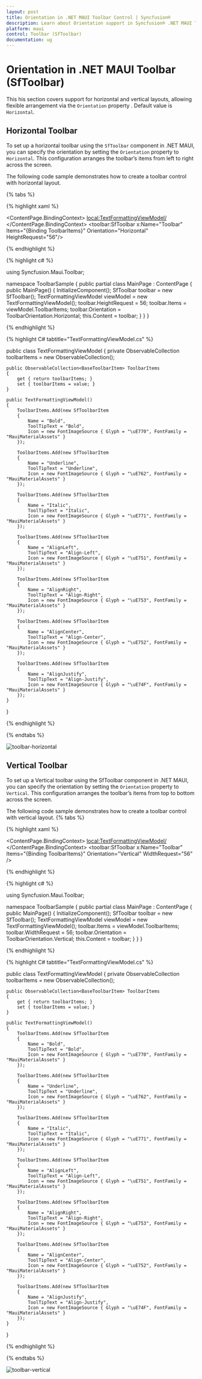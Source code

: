 ```yaml
---
layout: post
title: Orientation in .NET MAUI Toolbar Control | Syncfusion®
description: Learn about Orientation support in Syncfusion® .NET MAUI Toolbar (SfToolbar) to arrange toolbar items in a row or column.
platform: maui
control: Toolbar (SfToolbar)
documentation: ug
---
```


# Orientation in .NET MAUI Toolbar (SfToolbar)

This his section covers support for horizontal and vertical layouts, allowing flexible arrangement via the `Orientation` property . Default value is `Horizontal`.

## Horizontal Toolbar

To set up a horizontal toolbar using the `SfToolbar` component in .NET MAUI, you can specify the orientation by setting the `Orientation` property to `Horizontal`. This configuration arranges the toolbar’s items from left to right across the screen.

The following code sample demonstrates how to create a toolbar control with horizontal layout.

{% tabs %}

{% highlight xaml %}

<?xml version="1.0" encoding="utf-8" ?>
<ContentPage xmlns="http://schemas.microsoft.com/dotnet/2021/maui"
             xmlns:x="http://schemas.microsoft.com/winfx/2009/xaml"
             xmlns:local="clr-namespace:ToolbarSample"
             xmlns:toolbar="clr-namespace:Syncfusion.Maui.Toolbar;assembly=Syncfusion.Maui.Toolbar"
             x:Class="ToolbarSample.MainPage">
    <ContentPage.BindingContext>
        <local:TextFormattingViewModel/>
    </ContentPage.BindingContext>
    <Grid>
        <toolbar:SfToolbar x:Name="Toolbar"
                        Items="{Binding ToolbarItems}"
                        Orientation="Horizontal"
                        HeightRequest="56"/>
    </Grid>
</ContentPage>

{% endhighlight %}

{% highlight c# %}

using Syncfusion.Maui.Toolbar;

namespace ToolbarSample
{
    public partial class MainPage : ContentPage
    {
        public MainPage()
        {
            InitializeComponent();
            SfToolbar toolbar = new SfToolbar();
            TextFormattingViewModel viewModel = new TextFormattingViewModel();
            toolbar.HeightRequest = 56;
            toolbar.Items = viewModel.ToolbarItems;
            toolbar.Orientation = ToolbarOrientation.Horizontal;
            this.Content = toolbar;
        }
    }
}

{% endhighlight %}

{% highlight C# tabtitle="TextFormattingViewModel.cs" %}

public class TextFormattingViewModel
{
    private ObservableCollection<BaseToolbarItem> toolbarItems = new ObservableCollection<BaseToolbarItem>();

    public ObservableCollection<BaseToolbarItem> ToolbarItems
    {
        get { return toolbarItems; }
        set { toolbarItems = value; }
    }

    public TextFormattingViewModel()
    {
        ToolbarItems.Add(new SfToolbarItem
        {
            Name = "Bold",
            ToolTipText = "Bold",
            Icon = new FontImageSource { Glyph = "\uE770", FontFamily = "MauiMaterialAssets" }
        });

        ToolbarItems.Add(new SfToolbarItem
        {
            Name = "Underline",
            ToolTipText = "Underline",
            Icon = new FontImageSource { Glyph = "\uE762", FontFamily = "MauiMaterialAssets" }
        });

        ToolbarItems.Add(new SfToolbarItem
        {
            Name = "Italic",
            ToolTipText = "Italic",
            Icon = new FontImageSource { Glyph = "\uE771", FontFamily = "MauiMaterialAssets" }
        });

        ToolbarItems.Add(new SfToolbarItem
        {
            Name = "AlignLeft",
            ToolTipText = "Align-Left",
            Icon = new FontImageSource { Glyph = "\uE751", FontFamily = "MauiMaterialAssets" }
        });

        ToolbarItems.Add(new SfToolbarItem
        {
            Name = "AlignRight",
            ToolTipText = "Align-Right",
            Icon = new FontImageSource { Glyph = "\uE753", FontFamily = "MauiMaterialAssets" }
        });

        ToolbarItems.Add(new SfToolbarItem
        {
            Name = "AlignCenter",
            ToolTipText = "Align-Center",
            Icon = new FontImageSource { Glyph = "\uE752", FontFamily = "MauiMaterialAssets" }
        });

        ToolbarItems.Add(new SfToolbarItem
        {
            Name = "AlignJustify",
            ToolTipText = "Align-Justify",
            Icon = new FontImageSource { Glyph = "\uE74F", FontFamily = "MauiMaterialAssets" }
        });
    }
}

{% endhighlight %}

{% endtabs %}

![toolbar-horizontal](images/horizontal-toolbar.png)

## Vertical Toolbar

To set up a Vertical toolbar using the SfToolbar component in .NET MAUI, you can specify the orientation by setting the `Orientation` property to `Vertical`. This configuration arranges the toolbar’s items from top to bottom across the screen.

The following code sample demonstrates how to create a toolbar control with vertical layout.
{% tabs %}

{% highlight xaml %}

<?xml version="1.0" encoding="utf-8" ?>
<ContentPage xmlns="http://schemas.microsoft.com/dotnet/2021/maui"
             xmlns:x="http://schemas.microsoft.com/winfx/2009/xaml"
             xmlns:local="clr-namespace:ToolbarSample"
             xmlns:toolbar="clr-namespace:Syncfusion.Maui.Toolbar;assembly=Syncfusion.Maui.Toolbar"
             x:Class="ToolbarSample.MainPage">
    <ContentPage.BindingContext>
        <local:TextFormattingViewModel/>
    </ContentPage.BindingContext>
    <Grid>
        <toolbar:SfToolbar x:Name="Toolbar"
                    Items="{Binding ToolbarItems}"
                    Orientation="Vertical"
                    WidthRequest="56"
        />
    </Grid>
</ContentPage>

{% endhighlight %}

{% highlight c# %}

using Syncfusion.Maui.Toolbar;

namespace ToolbarSample
{
    public partial class MainPage : ContentPage
    {
        public MainPage()
        {
            InitializeComponent();
            SfToolbar toolbar = new SfToolbar();
            TextFormattingViewModel viewModel = new TextFormattingViewModel();
            toolbar.Items = viewModel.ToolbarItems;
            toolbar.WidthRequest = 56;
            toolbar.Orientation = ToolbarOrientation.Vertical;
            this.Content = toolbar;
        }
    }
}

{% endhighlight %}

{% highlight C# tabtitle="TextFormattingViewModel.cs" %}

public class TextFormattingViewModel
{
    private ObservableCollection<BaseToolbarItem> toolbarItems = new ObservableCollection<BaseToolbarItem>();

    public ObservableCollection<BaseToolbarItem> ToolbarItems
    {
        get { return toolbarItems; }
        set { toolbarItems = value; }
    }

    public TextFormattingViewModel()
    {
        ToolbarItems.Add(new SfToolbarItem
        {
            Name = "Bold",
            ToolTipText = "Bold",
            Icon = new FontImageSource { Glyph = "\uE770", FontFamily = "MauiMaterialAssets" }
        });

        ToolbarItems.Add(new SfToolbarItem
        {
            Name = "Underline",
            ToolTipText = "Underline",
            Icon = new FontImageSource { Glyph = "\uE762", FontFamily = "MauiMaterialAssets" }
        });

        ToolbarItems.Add(new SfToolbarItem
        {
            Name = "Italic",
            ToolTipText = "Italic",
            Icon = new FontImageSource { Glyph = "\uE771", FontFamily = "MauiMaterialAssets" }
        });

        ToolbarItems.Add(new SfToolbarItem
        {
            Name = "AlignLeft",
            ToolTipText = "Align-Left",
            Icon = new FontImageSource { Glyph = "\uE751", FontFamily = "MauiMaterialAssets" }
        });

        ToolbarItems.Add(new SfToolbarItem
        {
            Name = "AlignRight",
            ToolTipText = "Align-Right",
            Icon = new FontImageSource { Glyph = "\uE753", FontFamily = "MauiMaterialAssets" }
        });

        ToolbarItems.Add(new SfToolbarItem
        {
            Name = "AlignCenter",
            ToolTipText = "Align-Center",
            Icon = new FontImageSource { Glyph = "\uE752", FontFamily = "MauiMaterialAssets" }
        });

        ToolbarItems.Add(new SfToolbarItem
        {
            Name = "AlignJustify",
            ToolTipText = "Align-Justify",
            Icon = new FontImageSource { Glyph = "\uE74F", FontFamily = "MauiMaterialAssets" }
        });
    }
}

{% endhighlight %}

{% endtabs %}

![toolbar-vertical](images/vertical-toolbar.png)